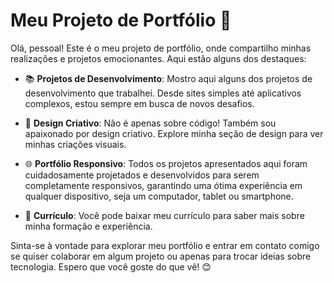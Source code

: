 # Meu Projeto de Portfólio 🚀

Olá, pessoal! Este é o meu projeto de portfólio, onde compartilho minhas realizações e projetos emocionantes. Aqui estão alguns dos destaques:

- 📚 **Projetos de Desenvolvimento**: Mostro aqui alguns dos projetos de desenvolvimento que trabalhei. Desde sites simples até aplicativos complexos, estou sempre em busca de novos desafios.

- 🎨 **Design Criativo**: Não é apenas sobre código! Também sou apaixonado por design criativo. Explore minha seção de design para ver minhas criações visuais.

- 🌐 **Portfólio Responsivo**: Todos os projetos apresentados aqui foram cuidadosamente projetados e desenvolvidos para serem completamente responsivos, garantindo uma ótima experiência em qualquer dispositivo, seja um computador, tablet ou smartphone.

- 📝 **Currículo**: Você pode baixar meu currículo para saber mais sobre minha formação e experiência.

Sinta-se à vontade para explorar meu portfólio e entrar em contato comigo se quiser colaborar em algum projeto ou apenas para trocar ideias sobre tecnologia. Espero que você goste do que vê! 😊
